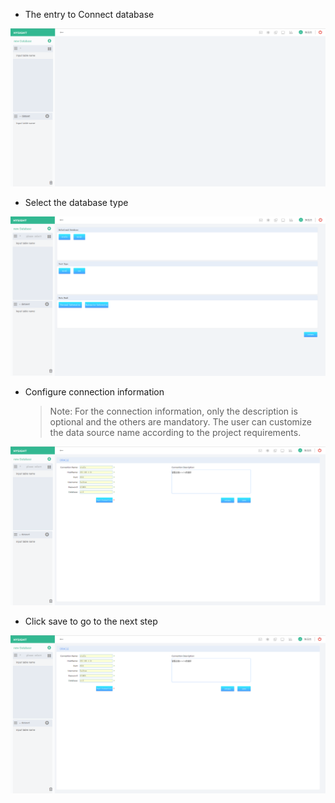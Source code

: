 * The entry to Connect database 

![](/assets/connect-oracle.png)

* Select the database type

![](/assets/connect-oracle_1.png)

* Configure connection information
  > Note: For the connection information, only the description is optional and the others are mandatory. The user can customize the data source name according to the project requirements.

![](/assets/connect-oracle_2.png)

* Click save to go to the next step

![](/assets/connect-oracle_3.png)

